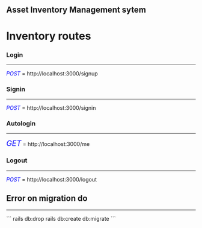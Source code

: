 ## Asset Inventory Management sytem

# Inventory routes

### Login
<hr/>
<p><em style = "color: blue">POST</em> = http://localhost:3000/signup </p>

### Signin
<hr/>
<p><em style = "color: blue">POST</em> = http://localhost:3000/signin </p>

### Autologin
<hr/>
<p><em style = "color: blue; font-size: 20px">GET</em> = http://localhost:3000/me </p>

### Logout
<hr/>
<p><em style = "color: blue">POST</em> = http://localhost:3000/logout </p>


## Error on migration do
<hr/>
``` 
rails db:drop 
rails db:create 
db:migrate
```